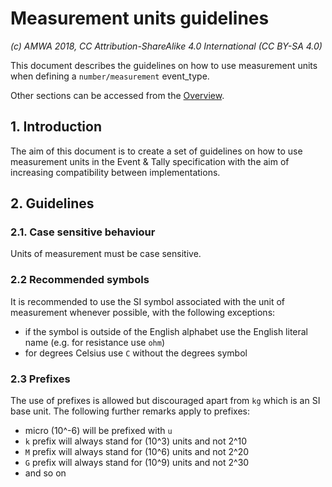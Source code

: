 # Measurement units guidelines

_(c) AMWA 2018, CC Attribution-ShareAlike 4.0 International (CC BY-SA 4.0)_

This document describes the guidelines on how to use measurement units when defining a `number/measurement` event_type.

Other sections can be accessed from the [Overview](1.0._Overview.md).

## 1. Introduction

The aim of this document is to create a set of guidelines on how to use measurement units in the Event & Tally specification with the aim of increasing compatibility between implementations.

## 2. Guidelines

### 2.1. Case sensitive behaviour

Units of measurement must be case sensitive.

### 2.2 Recommended symbols

It is recommended to use the SI symbol associated with the unit of measurement whenever possible, with the following exceptions:

* if the symbol is outside of the English alphabet use the English literal name (e.g. for resistance use `ohm`)
* for degrees Celsius use `C` without the degrees symbol

### 2.3 Prefixes

The use of prefixes is allowed but discouraged apart from `kg` which is an SI base unit.
The following further remarks apply to prefixes:

* micro (10^-6) will be prefixed with `u`
* `k` prefix will always stand for (10^3) units and not 2^10
* `M` prefix will always stand for (10^6) units and not 2^20
* `G` prefix will always stand for (10^9) units and not 2^30
* and so on